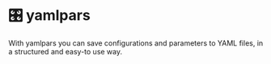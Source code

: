 # 🎛️ yamlpars
With yamlpars you can save configurations and parameters to YAML files, in a structured and easy-to use way.
